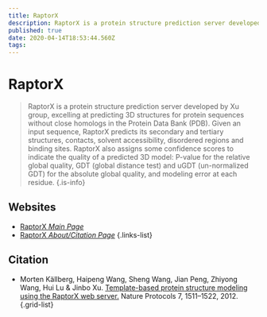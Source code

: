 ```yaml
---
title: RaptorX
description: RaptorX is a protein structure prediction server developed by Xu group, excelling at predicting 3D structures for protein sequences without close homologs in the Protein Data Bank (PDB).
published: true
date: 2020-04-14T18:53:44.560Z
tags: 
---
```


# RaptorX

> RaptorX is a protein structure prediction server developed by Xu group, excelling at predicting 3D structures for protein sequences without close homologs in the Protein Data Bank (PDB). Given an input sequence, RaptorX predicts its secondary and tertiary structures, contacts, solvent accessibility, disordered regions and binding sites. 
&NewLine;
RaptorX also assigns some confidence scores to indicate the quality of a predicted 3D model: P-value for the relative global quality, GDT (global distance test) and uGDT (un-normalized GDT) for the absolute global quality, and modeling error at each residue. 
{.is-info}



## Websites

- [RaptorX *Main Page*](http://raptorx.uchicago.edu/)
- [RaptorX *About/Citation Page*](http://raptorx.uchicago.edu/about/)
{.links-list}

## Citation

- Morten Källberg, Haipeng Wang, Sheng Wang, Jian Peng, Zhiyong Wang, Hui Lu & Jinbo Xu. [Template-based protein structure modeling using the RaptorX web server.](https://www.nature.com/articles/nprot.2012.085) Nature Protocols 7, 1511–1522, 2012.
{.grid-list}